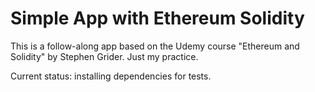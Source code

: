 # Simple App with Ethereum Solidity

This is a follow-along app based on the Udemy course "Ethereum and Solidity" by Stephen Grider.
Just my practice.

Current status: installing dependencies for tests.